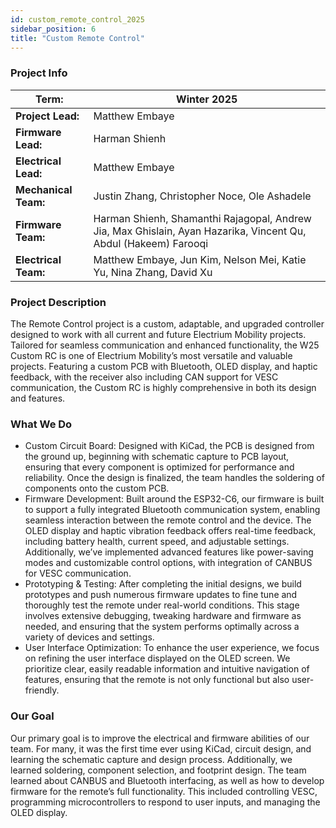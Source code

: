 ```yaml
---
id: custom_remote_control_2025
sidebar_position: 6
title: "Custom Remote Control"
---
```


### Project Info

| **Term:** | Winter 2025 |
| -------------------- | --------------------------------------------------------------------------|
| **Project Lead:**       | Matthew Embaye |
| **Firmware Lead:** | Harman Shienh |
| **Electrical Lead:** | Matthew Embaye |
| **Mechanical Team:** | Justin Zhang, Christopher Noce, Ole Ashadele |
| **Firmware Team:** | Harman Shienh, Shamanthi Rajagopal, Andrew Jia, Max Ghislain, Ayan Hazarika, Vincent Qu, Abdul (Hakeem) Farooqi |
| **Electrical Team:** | Matthew Embaye, Jun Kim, Nelson Mei, Katie Yu, Nina Zhang, David Xu |


### Project Description
The Remote Control project is a custom, adaptable, and upgraded controller designed to work with all current and future Electrium Mobility projects. Tailored for seamless communication and enhanced functionality, the W25 Custom RC is one of Electrium Mobility’s most versatile and valuable projects. Featuring a custom PCB with Bluetooth, OLED display, and haptic feedback, with the receiver also including CAN support for VESC communication, the Custom RC is highly comprehensive in both its design and features. 

### What We Do
- Custom Circuit Board: Designed with KiCad, the PCB is designed from the ground up, beginning with schematic capture to PCB layout, ensuring that every component is optimized for performance and reliability. Once the design is finalized, the team handles the soldering of components onto the custom PCB.
- Firmware Development: Built around the ESP32-C6, our firmware is built to support a fully integrated Bluetooth communication system, enabling seamless interaction between the remote control and the device. The OLED display and haptic vibration feedback offers real-time feedback, including battery health, current speed, and adjustable settings. Additionally, we’ve implemented advanced features like power-saving modes and customizable control options, with integration of CANBUS for VESC communication.
- Prototyping & Testing: After completing the initial designs, we build prototypes and push numerous firmware updates to fine tune and thoroughly test the remote under real-world conditions. This stage involves extensive debugging, tweaking hardware and firmware as needed, and ensuring that the system performs optimally across a variety of devices and settings.
- User Interface Optimization: To enhance the user experience, we focus on refining the user interface displayed on the OLED screen. We prioritize clear, easily readable information and intuitive navigation of features, ensuring that the remote is not only functional but also user-friendly.


### Our Goal
Our primary goal is to improve the electrical and firmware abilities of our team. For many, it was the first time ever using KiCad, circuit design, and learning the schematic capture and design process. Additionally, we learned soldering, component selection, and footprint design. The team learned about CANBUS and Bluetooth interfacing, as well as how to develop firmware for the remote’s full functionality. This included controlling VESC, programming microcontrollers to respond to user inputs, and managing the OLED display. 
